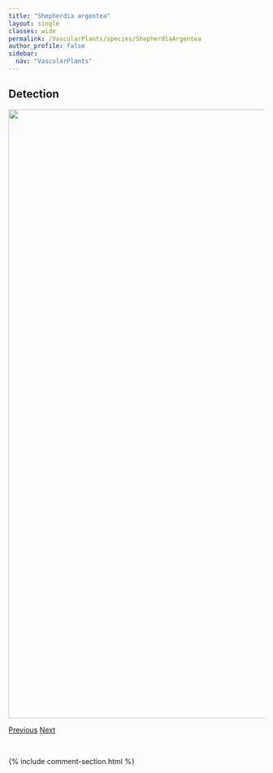 ```yaml
---
title: "Shepherdia argentea"
layout: single
classes: wide
permalink: /VascularPlants/species/ShepherdiaArgentea
author_profile: false
sidebar:
  nav: "VascularPlants"
---
```


<h2>Detection</h2>

<a href="https://drive.google.com/uc?export=view&id=11oO4Y2xHru4RjKccbtu9aaUZ3vkvNbJd">
<img src="https://drive.google.com/uc?export=view&id=11oO4Y2xHru4RjKccbtu9aaUZ3vkvNbJd" height = "1200" width = "800">
</a>


<a href="/DevelopmentWebsite/VascularPlants/species/SetariaViridis" class="pagination--pager" title="Setaria viridis">Previous</a> <a href="/DevelopmentWebsite/VascularPlants/species/ShepherdiaCanadensis" class="pagination--pager" title="Shepherdia canadensis">Next</a>

<p>&nbsp;</p>

{% include comment-section.html %}
